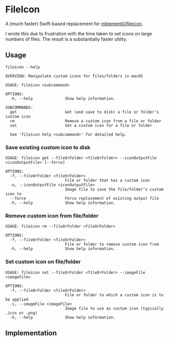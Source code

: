 # FileIcon

A (much faster) Swift-based replacement for [mklement0/fileicon](https://github.com/mklement0/fileicon). 

I wrote this due to frustration with the time taken to set icons on large numbers of files. The result is a substantially faster utility.

## Usage

```lang-shell
fileicon --help
```

```
OVERVIEW: Manipulate custom icons for files/folders in macOS

USAGE: fileicon <subcommand>

OPTIONS:
  -h, --help              Show help information.

SUBCOMMANDS:
  get                     Get (and save to disk) a file or folder’s custom icon
  rm                      Remove a custom icon from a file or folder
  set                     Set a custom icon for a file or folder

  See 'fileicon help <subcommand>' for detailed help.
```

### Save existing custom icon to disk

```lang-shell
USAGE: fileicon get --fileOrFolder <fileOrFolder> --iconOutputFile <iconOutputFile> [--force]

OPTIONS:
  -f, --fileOrFolder <fileOrFolder>
                          File or folder that has a custom icon
  -o, --iconOutputFile <iconOutputFile>
                          Image file to save the file/folder’s custom icon to
  --force                 Force replacement of existing output file
  -h, --help              Show help information.
```

### Remove custom icon from file/folder

```lang-html
USAGE: fileicon rm --fileOrFolder <fileOrFolder>

OPTIONS:
  -f, --fileOrFolder <fileOrFolder>
                          File or folder to remove custom icon from
  -h, --help              Show help information.
```

### Set custom icon on file/folder

```lang-shell
USAGE: fileicon set --fileOrFolder <fileOrFolder> --imageFile <imageFile>

OPTIONS:
  -f, --fileOrFolder <fileOrFolder>
                          File or folder to which a custom icon is to be applied
  -i, --imageFile <imageFile>
                          Image file to use as custom icon (typically .icns or .png)
  -h, --help              Show help information.
```

## Implementation

